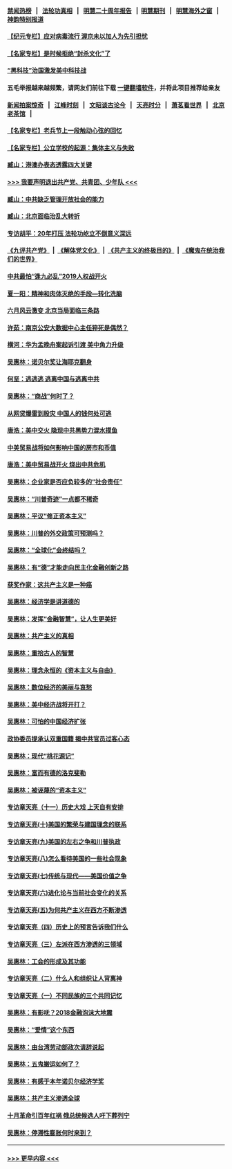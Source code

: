 #### [禁闻热榜](热点新闻.md?=0)  &nbsp;&nbsp;|&nbsp;&nbsp; [法轮功真相](https://github.com/gfw-breaker/truth/blob/master/README.md?=0) &nbsp;&nbsp;|&nbsp;&nbsp; [明慧二十周年报告](https://github.com/gfw-breaker/mh-reports/blob/master/README.md?=0) &nbsp;&nbsp;|&nbsp;&nbsp;[明慧期刊](https://github.com/gfw-breaker/mh-qikan) &nbsp;&nbsp;|&nbsp;&nbsp; [明慧海外之窗](https://github.com/gfw-breaker/mh-news/blob/master/README.md?=0) &nbsp;&nbsp;|&nbsp;&nbsp; [神韵特别报道](https://github.com/gfw-breaker/mh-news/blob/master/shenyun.md?=0)
#### [【纪元专栏】应对病毒流行 渥京未以加人为先引担忧](../pages/nsc423/n11875714.md?t=02241102) 
#### [【名家专栏】是时候拒绝“封杀文化”了](../pages/nsc423/n11814093.md?t=02241102) 
#### [“黑科技”治国激发美中科技战](../pages/nsc423/n11638056.md?t=02241102) 
#### 五毛举报越来越频繁，请网友们前往下载 [一键翻墙软件](https://github.com/gfw-breaker/ssr-accounts)，并将此项目推荐给亲友
#### [新闻拍案惊奇](https://github.com/gfw-breaker/banned-news/blob/master/pages/link4.md) &nbsp;&nbsp;|&nbsp;&nbsp; [江峰时刻](https://github.com/gfw-breaker/banned-news/blob/master/pages/link4.md) &nbsp;&nbsp;|&nbsp;&nbsp; [文昭谈古论今](https://github.com/gfw-breaker/banned-news/blob/master/pages/link4.md) &nbsp;&nbsp;|&nbsp;&nbsp; [天亮时分](https://github.com/gfw-breaker/banned-news/blob/master/pages/link4.md) &nbsp;&nbsp;|&nbsp;&nbsp; [萧茗看世界](https://github.com/gfw-breaker/banned-news/blob/master/pages/link4.md) &nbsp;&nbsp;|&nbsp;&nbsp; [北京老茶馆](https://github.com/gfw-breaker/banned-news/blob/master/pages/link4.md) &nbsp;&nbsp;|&nbsp;&nbsp; 
#### [【名家专栏】老兵节上一段触动心弦的回忆](../pages/nsc423/n11646016.md?t=02241102) 
#### [【名家专栏】公立学校的起源：集体主义与失败](../pages/nsc423/n11601833.md?t=02241102) 
#### [臧山：港澳办表态透露四大关键](../pages/nsc423/n11421628.md?t=02241102) 
#### [>>> 我要声明退出共产党、共青团、少年队 <<<](https://github.com/begood0513/goodnews/blob/master/quit/letter.md) 
#### [臧山：中共缺乏管理开放社会的能力](../pages/nsc423/n11407457.md?t=02241102) 
#### [臧山：北京面临治乱大转折](../pages/nsc423/n11406895.md?t=02241102) 
#### [专访胡平：20年打压 法轮功屹立不倒意义深远](../pages/nsc423/n11398800.md?t=02241102) 
#### [《九评共产党》](https://github.com/begood0513/9ping.md/blob/master/README.md) &nbsp;|&nbsp; [《解体党文化》](../../../../jtdwh.md/blob/master/README.md)  &nbsp;|&nbsp; [《共产主义的终极目的》](../../../../gczydzjmd.md/blob/master/README.md) &nbsp;|&nbsp; [《魔鬼在统治我们的世界》](../../../../mgztzwmdsj.md/blob/master/README.md) 
#### [中共最怕“逢九必乱”2019人权战开火](../pages/nsc423/n11385248.md?t=02241102) 
#### [夏一阳：精神和肉体灭绝的手段—转化洗脑](../pages/nsc423/n11368250.md?t=02241102) 
#### [六月风云激变 北京当局面临三条路](../pages/nsc423/n11313668.md?t=02241102) 
#### [许茹：南京公安大数据中心主任猝死是偶然？](../pages/nsc423/n11064744.md?t=02241102) 
#### [横河：华为孟晚舟案起诉引渡 美中角力升级](../pages/nsc423/n11027230.md?t=02241102) 
#### [吴惠林：诺贝尔奖让海耶克翻身](../pages/nsc423/n10890049.md?t=02241102) 
#### [何坚：逃逃逃 逃离中国与逃离中共](../pages/nsc423/n10592891.md?t=02241102) 
#### [吴惠林：“商战”何时了？](../pages/nsc423/n10573558.md?t=02241102) 
#### [从网贷爆雷到股灾 中国人的钱何处可逃](../pages/nsc423/n10572800.md?t=02241102) 
#### [唐浩：美中交火 隐现中共黑势力混水摸鱼](../pages/nsc423/n10544040.md?t=02241102) 
#### [中美贸易战将如何影响中国的房市和币值](../pages/nsc423/n10543697.md?t=02241102) 
#### [唐浩：美中贸易战开火 烧出中共危机](../pages/nsc423/n10540126.md?t=02241102) 
#### [吴惠林：企业家是否应负较多的“社会责任”](../pages/nsc423/n10535022.md?t=02241102) 
#### [吴惠林：“川普奇迹”一点都不稀奇](../pages/nsc423/n10512808.md?t=02241102) 
#### [吴惠林：平议“修正资本主义”](../pages/nsc423/n10495724.md?t=02241102) 
#### [吴惠林：川普的外交政策可预测吗？](../pages/nsc423/n10462387.md?t=02241102) 
#### [吴惠林：“全球化”会终结吗？](../pages/nsc423/n10452838.md?t=02241102) 
#### [吴惠林：有“德”才能走向民主化金融创新之路](../pages/nsc423/n10432292.md?t=02241102) 
#### [获奖作家：这共产主义是一种癌](../pages/nsc423/n10431541.md?t=02241102) 
#### [吴惠林：经济学是讲道德的](../pages/nsc423/n10398014.md?t=02241102) 
#### [吴惠林：发挥“金融智慧”，让人生更美好](../pages/nsc423/n10375019.md?t=02241102) 
#### [吴惠林：共产主义的真相](../pages/nsc423/n10351394.md?t=02241102) 
#### [吴惠林：重拾古人的智慧](../pages/nsc423/n10337691.md?t=02241102) 
#### [吴惠林：理念永恒的《资本主义与自由》](../pages/nsc423/n10316274.md?t=02241102) 
#### [吴惠林：数位经济的美丽与哀愁](../pages/nsc423/n10292946.md?t=02241102) 
#### [吴惠林：美中经济战将开打？](../pages/nsc423/n10258825.md?t=02241102) 
#### [吴惠林：可怕的中国经济扩张](../pages/nsc423/n10219147.md?t=02241102) 
#### [政协委员提承认双重国籍 揭中共官员过客心态](../pages/nsc423/n10208809.md?t=02241102) 
#### [吴惠林：现代“桃花源记”](../pages/nsc423/n10185234.md?t=02241102) 
#### [吴惠林：富而有德的洛克斐勒](../pages/nsc423/n10142264.md?t=02241102) 
#### [吴惠林：被诬蔑的“资本主义”](../pages/nsc423/n10124816.md?t=02241102) 
#### [专访章天亮（十一）历史大戏 上天自有安排](../pages/nsc423/n10094905.md?t=02241102) 
#### [专访章天亮(十)美国的繁荣与建国理念的联系](../pages/nsc423/n10094899.md?t=02241102) 
#### [专访章天亮(九)美国的左右之争和川普执政](../pages/nsc423/n10094889.md?t=02241102) 
#### [专访章天亮(八)怎么看待美国的一些社会现象](../pages/nsc423/n10094857.md?t=02241102) 
#### [专访章天亮(七)传统与现代——美国价值之争](../pages/nsc423/n10093140.md?t=02241102) 
#### [专访章天亮(六)进化论与当前社会变化的关系](../pages/nsc423/n10092036.md?t=02241102) 
#### [专访章天亮(五)为何共产主义在西方不断渗透](../pages/nsc423/n10083620.md?t=02241102) 
#### [专访章天亮（四）历史上的预言告诉我们什么](../pages/nsc423/n10083606.md?t=02241102) 
#### [专访章天亮（三）左派在西方渗透的三领域](../pages/nsc423/n10081115.md?t=02241102) 
#### [吴惠林：工会的形成及其功能](../pages/nsc423/n10080633.md?t=02241102) 
#### [专访章天亮（二）什么人和组织让人背离神](../pages/nsc423/n10076637.md?t=02241102) 
#### [专访章天亮（一）不同民族的三个共同记忆](../pages/nsc423/n10074188.md?t=02241102) 
#### [吴惠林：有影呒？2018金融泡沫大地震](../pages/nsc423/n10040534.md?t=02241102) 
#### [吴惠林：“爱情”这个东西](../pages/nsc423/n10019423.md?t=02241102) 
#### [吴惠林：由台湾劳动部政次请辞说起](../pages/nsc423/n9979679.md?t=02241102) 
#### [吴惠林：五鬼搬运如何了？](../pages/nsc423/n9925338.md?t=02241102) 
#### [吴惠林：有感于本年诺贝尔经济学奖](../pages/nsc423/n9871883.md?t=02241102) 
#### [吴惠林：共产主义渗透全球](../pages/nsc423/n9812748.md?t=02241102) 
#### [十月革命引百年红祸 俄总统候选人吁下葬列宁](../pages/nsc423/n9810182.md?t=02241102) 
#### [吴惠林：停滞性膨胀何时来到？](../pages/nsc423/n9764136.md?t=02241102) 

----
#### [ >>> 更早内容 <<< ](../indexes/nsc423-earlier.md)
